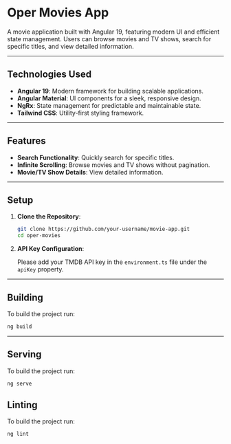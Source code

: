 # **Oper Movies App**

A movie application built with Angular 19, featuring modern UI and efficient state management. Users can browse movies
and TV shows, search for specific titles, and view detailed information.

---

## **Technologies Used**

- **Angular 19**: Modern framework for building scalable applications.
- **Angular Material**: UI components for a sleek, responsive design.
- **NgRx**: State management for predictable and maintainable state.
- **Tailwind CSS**: Utility-first styling framework.

---

## **Features**

- **Search Functionality**: Quickly search for specific titles.
- **Infinite Scrolling**: Browse movies and TV shows without pagination.
- **Movie/TV Show Details**: View detailed information.

---

## **Setup**

1. **Clone the Repository**:
   ```bash
   git clone https://github.com/your-username/movie-app.git
   cd oper-movies
   ```

2. **API Key Configuration**:

   Please add your TMDB API key in the `environment.ts` file under the `apiKey` property.

---

## Building

To build the project run:

```bash
ng build
```

---

## Serving

To build the project run:

```bash
ng serve
```

## Linting

To build the project run:

```bash
ng lint
```
